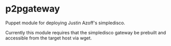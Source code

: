 # p2pgateway 
Puppet module for deploying Justin Azoff's simpledisco.

Currently this module requires that the simpledisco gateway be prebuilt and accessible from the target host via wget.
